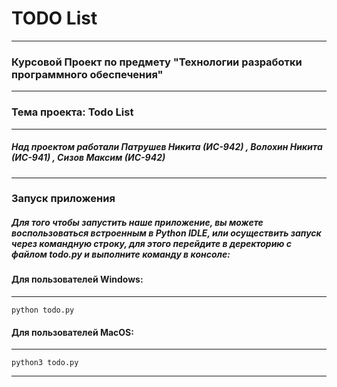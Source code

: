 # TODO List 
---
### Курсовой Проект по предмету "Технологии разработки программного обеспечения"
---
### Тема проекта: Todo List 
---
##### Над проектом работали **Патрушев Никита (ИС-942)** , **Волохин Никита (ИС-941)** , **Сизов Максим (ИС-942)**
---
### Запуск приложения
##### Для того чтобы запустить наше приложение, вы можете воспользоваться встроенным в Python IDLE, или осуществить запуск через командную строку, для этого перейдите в деректорию с файлом todo.py и выполните команду в консоле:
#### Для пользователей Windows:
---
    python todo.py
#### Для пользователей MacOS:
---
    python3 todo.py
---
